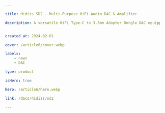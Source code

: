 ```yaml
---

title: Hidizs SD2 - Multi-Purpose HiFi Audio DAC & Amplifier

description: A versatile HiFi Type-C to 3.5mm Adapter Dongle DAC equipped with the independent ES9270 chip.Supporting up to 32 bit 383kHz PCM decoding and native 128 DSD decoding, it delivers powerful performance. Seamlessly decode and play lossless Hi-Res music, making it a user-friendly, simply plug-and-play gadget for music enthusiasts.


created_at: 2024-02-01

cover: /article6/cover.webp

labels:
    - news
    - DAC

type: product

isHero: true

hero: /article6/hero.webp

link: /dacs/hidizs/sd2

---
```



